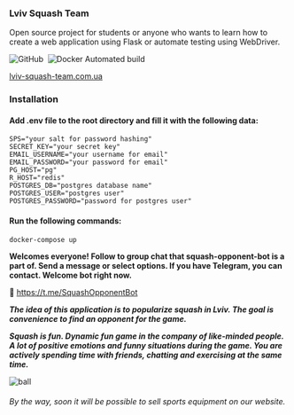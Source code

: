 ### Lviv Squash Team

Open source project for students or anyone who wants to learn how to create a web application using Flask or automate testing using WebDriver.

<img alt="GitHub" src="https://img.shields.io/github/license/alpaca00/squash-opponent?color=aas">  <img src="https://img.shields.io/badge/code%20style-black-000000.svg"  alt=""/> <img alt="Docker Automated build" src="https://img.shields.io/docker/automated/jrottenberg/ffmpeg.svg">

[lviv-squash-team.com.ua](https://lviv-squash-team.com.ua/en)


### Installation

#### Add .env file to the root directory and fill it with the following data:

```shell
SPS="your salt for password hashing"
SECRET_KEY="your secret key"
EMAIL_USERNAME="your username for email"
EMAIL_PASSWORD="your password for email"
PG_HOST="pg"
R_HOST="redis"
POSTGRES_DB="postgres database name"
POSTGRES_USER="postgres user"
POSTGRES_PASSWORD="password for postgres user"
```

#### Run the following commands:

```shell
docker-compose up
```


**Welcomes everyone! Follow to group chat that squash-opponent-bot is a part of.
Send a message or select options. If you have Telegram, you can contact. Welcome bot right now.**

🤖 https://t.me/SquashOpponentBot

***The idea of this application is to popularize squash in Lviv. 
The goal is convenience to find an opponent for the game.***

***Squash is fun.
Dynamic fun game in the company of like-minded people. 
A lot of positive emotions and funny situations during the game. 
You are actively spending time with friends, chatting and exercising at the same time.***

<img src="https://github.com/Alpaca00/squash-opponent/blob/main/opponent_app/static/img/eng_banner.jpg" alt="ball"/>

###### By the way, soon it will be possible to sell sports equipment on our website.
